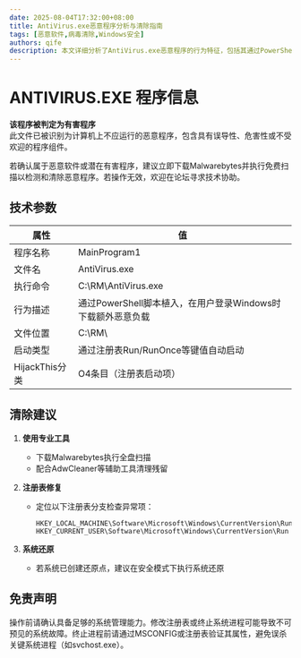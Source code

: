 ```yaml
---
date: 2025-08-04T17:32:00+08:00
title: AntiVirus.exe恶意程序分析与清除指南
tags: [恶意软件,病毒清除,Windows安全]
authors: qife
description: 本文详细分析了AntiVirus.exe恶意程序的行为特征，包括其通过PowerShell脚本植入、注册表自启动机制，并提供了使用Malwarebytes进行扫描清除的专业解决方案。
---
```


# ANTIVIRUS.EXE 程序信息  
**该程序被判定为有害程序**  
此文件已被识别为计算机上不应运行的恶意程序，包含具有误导性、危害性或不受欢迎的程序组件。  

若确认属于恶意软件或潜在有害程序，建议立即下载Malwarebytes并执行免费扫描以检测和清除恶意程序。若操作无效，欢迎在论坛寻求技术协助。

## 技术参数  
| 属性          | 值                          |
|---------------|-----------------------------|
| 程序名称      | MainProgram1                |
| 文件名        | AntiVirus.exe               |
| 执行命令      | C:\RM\AntiVirus.exe         |
| 行为描述      | 通过PowerShell脚本植入，在用户登录Windows时下载额外恶意负载 |
| 文件位置      | C:\RM\                      |
| 启动类型      | 通过注册表Run/RunOnce等键值自动启动 |
| HijackThis分类 | O4条目（注册表启动项）       |

## 清除建议  
1. **使用专业工具**  
   - 下载Malwarebytes执行全盘扫描  
   - 配合AdwCleaner等辅助工具清理残留  

2. **注册表修复**  
   - 定位以下注册表分支检查异常项：  
     ```
     HKEY_LOCAL_MACHINE\Software\Microsoft\Windows\CurrentVersion\Run
     HKEY_CURRENT_USER\Software\Microsoft\Windows\CurrentVersion\Run
     ```

3. **系统还原**  
   - 若系统已创建还原点，建议在安全模式下执行系统还原  

## 免责声明  
操作前请确认具备足够的系统管理能力。修改注册表或终止系统进程可能导致不可预见的系统故障。终止进程前请通过MSCONFIG或注册表验证其属性，避免误杀关键系统进程（如svchost.exe）。